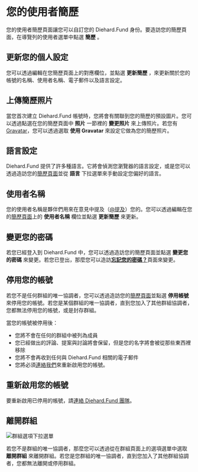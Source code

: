 # 您的使用者簡歷

您的使用者簡歷頁面讓您可以自訂您的 Diehard.Fund 身份。要造訪您的簡歷頁面，在導覽列的使用者選單中點選 **簡歷** 。

## 更新您的個人設定
您可以透過編輯在您簡歷頁面上的對應欄位，並點選 **更新簡歷** ，來更新關於您的帳號的名稱、使用者名稱、電子郵件以及語言設定。

## 上傳簡歷照片
當您首次建立 Diehard.Fund 帳號時，您將會有關聯到您的簡歷的預設圖片。您可以透過點選在您的簡歷頁面中 **照片** 一節裡的 **變更照片** 來上傳照片。若您有[Gravatar](https://en.gravatar.com/)，您可以透過選取 **使用 Gravatar** 來設定它做為您的簡歷照片。

## 語言設定
Diehard.Fund 提供了許多種語言。它將會偵測您瀏覽器的語言設定，或是您可以透過造訪您的[簡歷頁面](#your-user-profile)並從 **語言** 下拉選單來手動設定您偏好的語言。

## 使用者名稱
您的使用者名稱是夥伴們用來在意見中提及（[@提及](comments.html#-mentioning-group-members)）您的。您可以透過編輯在您的[簡歷頁面](#your-user-profile)上的 **使用者名稱** 欄位並點選 **更新簡歷** 來更新。

## 變更您的密碼
若您已經登入到 Diehard.Fund 中，您可以透過造訪您的簡歷頁面並點選 **變更您的密碼** 來變更。若您已登出，那麼您可以造訪[**忘記您的密碼？**](https://www.loomio.org/users/password/new)頁面來變更。

## 停用您的帳號
若您不是任何群組的唯一協調者，您可以透過造訪您的[簡歷頁面](#your-user-profile)並點選 **停用帳號** 來停用您的帳號。若您是某個群組的唯一協調者，直到您加入了其他群組協調者，您都無法停用您的帳號，或是封存群組。

當您的帳號被停用後：

* 您將不會在任何的群組中被列為成員
* 您已經做出的評論、提案與討論將會保留，但是您的名字將會被從那些東西裡移除
* 您將不會再收到任何與 Diehard.Fund 相關的電子郵件
* 您將必須[連絡我們](https://loomio.org/contact)來重新啟用您的帳號。

## 重新啟用您的帳號
要重新啟用已停用的帳號，請[連絡 Diehard.Fund 團隊](https://loomio.org/contact)。

## 離開群組

<img class="screenshot" alt="群組選項下拉選單" src="options_dropdown.png" />

若您不是群組的唯一協調者，那麼您可以透過從在群組頁面上的選項選單中選取 **離開群組** 來離開群組。若您是您群組的唯一協調者，直到您加入了其他群組協調者，您都無法離開或停用群組。
